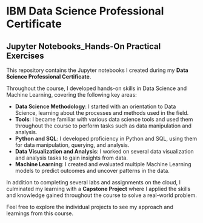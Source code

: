 # IBM Data Science Professional Certificate
## Jupyter Notebooks_Hands-On Practical Exercises

This repository contains the Jupyter notebooks I created during my **Data Science Professional Certificate**. 

Throughout the course, I developed hands-on skills in Data Science and Machine Learning, covering the following key areas:

- **Data Science Methodology**: I started with an orientation to Data Science, learning about the processes and methods used in the field.
- **Tools**: I became familiar with various data science tools and used them throughout the course to perform tasks such as data manipulation and analysis.
- **Python and SQL**: I developed proficiency in Python and SQL, using them for data manipulation, querying, and analysis.
- **Data Visualization and Analysis**: I worked on several data visualization and analysis tasks to gain insights from data.
- **Machine Learning**: I created and evaluated multiple Machine Learning models to predict outcomes and uncover patterns in the data.

In addition to completing several labs and assignments on the cloud, I culminated my learning with a **Capstone Project** where I applied the skills and knowledge gained throughout the course to solve a real-world problem.

Feel free to explore the individual projects to see my approach and learnings from this course.
